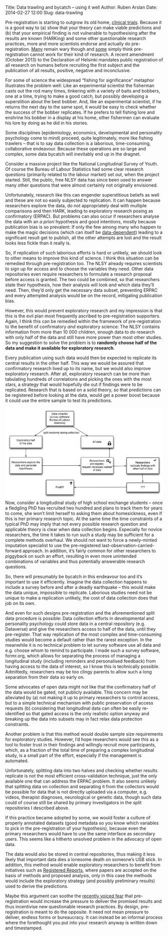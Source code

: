 Title: Data trawling and bycatch – using it well
Author: Ruben Arslan
Date: 2014-02-27 12:00
Slug: data-trawling

<!-- PELICAN_BEGIN_SUMMARY-->
Pre-registration is starting to outgrow its old home, [clinical trials](http://neuroskeptic.blogspot.co.uk/2012/04/fixing-science-systems-and-politics.html). Because it is a good way to (a) show that your theory can make viable predictions and (b) that your empirical finding is not vulnerable to hypothesising after the results are known (HARKing) and some other questionable research practices, more and more scientists endorse and actually do pre-registration. [Many](http://funderstorms.wordpress.com/2014/02/25/nsf-gets-an-earful-about-replication/) remain wary though and [some](http://andrewgelman.com/2014/01/23/discussion-preregistration-research-studies/) simply think pre-registration cannot work for their kind of research. A recent amendment (October 2013) to the Declaration of Helsinki mandates public registration of all research on humans before recruiting the first subject and the publication of all results, positive, negative and inconclusive. 

For some of  science the widespread “fishing for significance” metaphor illustrates the problem well: Like an experimental scientist the fisherman casts out the rod many times, tinkering with a variety of baits and bobbers, one at a time, trying to make a good catch, but possibly developing a superstition about the best bobber. And, like an experimental scientist, if he returns the next day to the same spot, it would be easy to check whether the success of the bobber replicates. If he prefers to tell fishing lore and enshrine his bobber in a display at his home, other fishermen can evaluate his lore by doing as he did in his stories.

Some disciplines (epidemiology, economics, developmental and personality psychology come to mind) proceed, quite legitimately, more like fishing trawlers – that is to say data collection is a laborious, time-consuming, collaborative endeavour. Because these operations are so large and complex, some data bycatch will inevitably end up in the dragnet. 

<!-- PELICAN_END_SUMMARY-->
Consider a massive project like the National Longitudinal Survey of Youth. Of course the Bureau of Labour Statistics had some clear research questions (primarily related to the labour market) set out, when the project started. Still, the public, free NLSY data has since been used to answer many other questions that were almost certainly not originally envisioned. 

Unfortunately, research like this can engender superstitious beliefs as well and these are not so easily subjected to replication. It can happen because researchers explore the data, do not appropriately deal with multiple comparisons and then HARK, leading to exploratory research posing as confirmatory (ERPAC). But problems can also occur if  researchers analyse the data with an _a priori_ hypothesis and good intentions, mostly because publication bias is so prevalent: If only the few among many who happen to make the magic decisions (which can itself be [data-dependent](http://www.stat.columbia.edu/~gelman/research/unpublished/p_hacking.pdf)) leading to a significant result get to publish, all the other attempts are lost and the result looks less fickle than it really is.

So, if replication of such laborious efforts is hard or unlikely, we should look to other means to improve this kind of science. I think this situation can be remedied through pre-registration too. The NLSY already requires scientists to sign up for access and to choose the variables they need. Other data repositories even require researchers to formulate a research proposal before access is granted. The two could be combined, so that researchers state their hypothesis, how their analysis will look and which data they’ll need. Then, they’d only get the necessary data subset, preventing ERPAC and every attempted analysis would be on the record, mitigating publication bias.

However, this would prevent exploratory research and my impression is that this is the evil plan most frequently ascribed to pre-registration supporters. Again, I think this can be remedied within the framework of pre-registration to the benefit of confirmatory _and_ exploratory science: The NLSY contains information from more than 10 000 children, enough data to do research with only half of the data and still have more power than most other studies. So my suggestion to solve the problem is to __randomly choose half of the data and make it available for exploratory research__.

Every publication using such data would then be expected to replicate its central results in the other half. This way we would be assured that confirmatory research lived up to its name, but we would also improve exploratory research. After all, exploratory research can be more than tabulating hundreds of correlations and picking the ones with the most stars, a strategy that would hopefully die out if findings were to be replicated. Research that is based on a solid theory, so that predictions can be registered before looking at the data, would get a power boost because it could use the entire sample to test its predictions.

<img src="/images/datatrawling.png" alt="flow chart" align="left" style="padding-right: 20px;"/>

Now, consider a longitudinal study of high school exchange students – once a fledgling PhD has recruited two hundred and plans to track them for years to come, she won’t limit herself to asking them about homesickness, even if this is her primary research topic. At the same time the time constraints of a typical PhD may imply that not every possible research question and applicable theory is clear when data collection begins. Especially for novice researchers, the time it takes to run such a study may be sufficient for a complete methods overhaul. We should not want to force a newly-minted imputation specialist to use the pre-registered last-observation-carried-forward approach. In addition, it’s fairly common for other researchers to piggyback on such an effort, resulting in even more unintended combinations of variables and thus potentially answerable research questions. 

So, there will presumably be bycatch in this endeavour too and it’s important to use it efficiently. Imagine the data collection happens to include a survey before and after a deadly earthquake – this would make the data unique, impossible to replicate. Laborious studies need not be unique to make a replication unlikely, the cost of data collection does that job on its own.

And even for such designs pre-registration and the aforementioned split data procedure is possible: Data collection efforts in developmental and personality psychology could store data in a central repository (e.g. Dataverse) and give the researchers access to half of the data, until they pre-register. That way replication of the most complex and time-consuming studies would become a default rather than the rarest exception. In the meanwhile it is no technical problem to let survey software use all data and e.g. choose whom to remind to participate. I made such a survey software, formr.org,  which allows for separating the process of managing a longitudinal study (including reminders and personalised feedback) from having access to the data of interest, so I know this is technically possible. Admittedly, researchers may be too clingy parents to allow such a long separation from their data so early on.

Some advocates of open data might not like that the confirmatory half of the data would be gated, not publicly available. This concern may be alleviated by (a) not making it up to primary researchers to control access, but to a simple technical mechanism with public preservation of access requests (b) considering that longitudinal data can often be easily re-identified so that gated access is the only realistic option anyway and breaking up the data into subsets may in fact relax data protection constraints.

Another problem is that this method would double sample size requirements for exploratory studies. However, I’d hope researchers would see this as a tool to foster trust in their findings and willingly recruit more participants, which, as a fraction of the total time of preparing a complex longitudinal study, is a small part of the effort, especially if the management is automated. 

Unfortunately, splitting data into two halves and checking whether results replicate is not the most efficient cross-validation technique, just the only available one that can address the ERPAC problem. It also seems unlikely that splitting data on collection and separating it from the collectors would be possible for data that is not directly uploaded via a computer, e.g. videos, therapist diagnoses, neurological or genetic data, though such data could of course still be shared by primary investigators in the split repositories I described above. 

If this practice became adopted by some, we would foster a culture of properly annotated datasets (good metadata so you know which variables to pick in the pre-registration of your hypothesis), because even the primary researchers would have to use the same interface as secondary users. This seems like a hitherto unsolved problem in the advocacy of open data. 

The data would also be stored in central repositories, thus making it less likely that important data dies a lonesome death on someone’s USB stick. In addition, this method would enable exploratory researchers to benefit from initiatives such as [Registered Reports](http://cdn.elsevier.com/promis_misc/PROMIS%20pub_idt_CORTEX%20Guidelines_RR_29_04_2013.pdf), where papers are accepted on the basis of methods and proposed analysis, only in this case the methods would include the exploratory strategy (and possibly preliminary results) used to derive the predictions. 

Maybe this argument can soothe the [recently voiced fear](http://funderstorms.wordpress.com/2014/02/25/nsf-gets-an-earful-about-replication/) that pre-registration would increase the pressure to deliver the promised results and thus incentivise new questionable research practices. By design, pre-registration is meant to do the opposite. It need not mean pressure to deliver, endless forms or bureaucracy.  It can instead be an informal process where the forethought you put into your research anyway is written down and timestamped. 

